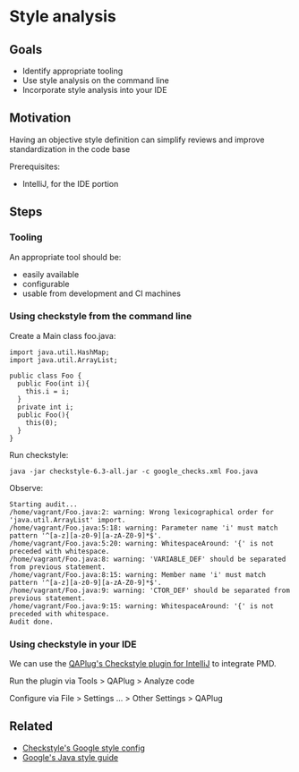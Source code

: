 # Style analysis

## Goals

* Identify appropriate tooling
* Use style analysis on the command line
* Incorporate style analysis into your IDE

## Motivation

Having an objective style definition can simplify reviews and improve standardization in the code base

Prerequisites:

* IntelliJ, for the IDE portion

## Steps

### Tooling

An appropriate tool should be:
* easily available
* configurable
* usable from development and CI machines

### Using checkstyle from the command line

Create a Main class foo.java:

```
import java.util.HashMap;
import java.util.ArrayList;

public class Foo {  
  public Foo(int i){
    this.i = i;
  }
  private int i;
  public Foo(){
    this(0);
  }
}
```

Run checkstyle:

```
java -jar checkstyle-6.3-all.jar -c google_checks.xml Foo.java
```

Observe:

```
Starting audit...
/home/vagrant/Foo.java:2: warning: Wrong lexicographical order for 'java.util.ArrayList' import.
/home/vagrant/Foo.java:5:18: warning: Parameter name 'i' must match pattern '^[a-z][a-z0-9][a-zA-Z0-9]*$'.
/home/vagrant/Foo.java:5:20: warning: WhitespaceAround: '{' is not preceded with whitespace.
/home/vagrant/Foo.java:8: warning: 'VARIABLE_DEF' should be separated from previous statement.
/home/vagrant/Foo.java:8:15: warning: Member name 'i' must match pattern '^[a-z][a-z0-9][a-zA-Z0-9]*$'.
/home/vagrant/Foo.java:9: warning: 'CTOR_DEF' should be separated from previous statement.
/home/vagrant/Foo.java:9:15: warning: WhitespaceAround: '{' is not preceded with whitespace.
Audit done.

```

### Using checkstyle in your IDE

We can use the [QAPlug's Checkstyle plugin for IntelliJ](http://qaplug.com/download/) to integrate PMD.

Run the plugin via Tools > QAPlug > Analyze code

Configure via File > Settings ... > Other Settings > QAPlug

## Related

* [Checkstyle's Google style config](https://github.com/checkstyle/checkstyle/blob/master/src/main/resources/google_checks.xml)
* [Google's Java style guide](https://google-styleguide.googlecode.com/svn-history/r130/trunk/javaguide.html)